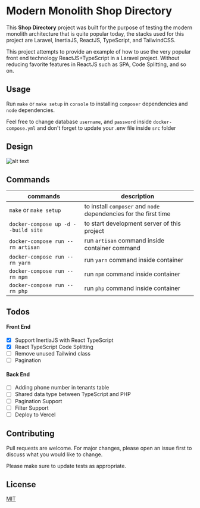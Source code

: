 # Modern Monolith Shop Directory

This **Shop Directory** project was built for the purpose of testing the modern monolith architecture that is quite popular today, the stacks used for this project are Laravel, InertiaJS, ReactJS, TypeScript, and TailwindCSS.

This project attempts to provide an example of how to use the very popular front end technology ReactJS+TypeScript in a Laravel project. Without reducing favorite features in ReactJS such as SPA, Code Splitting, and so on.

## Usage

Run `make` or `make setup` in `console` to installing `composer` dependencies and `node` dependencies.

Feel free to change database `username`, and `password` inside `docker-compose.yml` and don't forget to update your .env file inside `src` folder

## Design

![alt text](./design/ShopDirectory.png "Shop Directory")

## Commands

| commands                            | description                                                      |
| ----------------------------------- | ---------------------------------------------------------------- |
| `make` or `make setup`              | to install `composer` and `node` dependencies for the first time |
| `docker-compose up -d --build site` | to start development server of this project                      |
| `docker-compose run --rm artisan`   | run `artisan` command inside container command                   |
| `docker-compose run --rm yarn`      | run `yarn` command inside container                              |
| `docker-compose run --rm npm`       | run `npm` command inside container                               |
| `docker-compose run --rm php`       | run `php` command inside container                               |

## Todos

#### Front End

- [x] Support InertiaJS with React TypeScript
- [x] React TypeScript Code Splitting
- [ ] Remove unused Tailwind class
- [ ] Pagination

#### Back End

- [ ] Adding phone number in tenants table
- [ ] Shared data type between TypeScript and PHP
- [ ] Pagination Support
- [ ] Filter Support
- [ ] Deploy to Vercel

## Contributing

Pull requests are welcome. For major changes, please open an issue first to discuss what you would like to change.

Please make sure to update tests as appropriate.

## License

[MIT](https://choosealicense.com/licenses/mit/)
